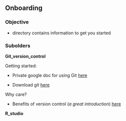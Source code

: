 ## Onboarding


### Objective

* directory contains information to get you started 

### Subolders 

**Git_version_control**

Getting started:

* Private google doc for using Git [here](https://docs.google.com/document/d/1Iu-uK47t-OVASTGw_JWIdDdQaOexMLQLrr7UmxIac0c/edit)

* Download git [here](https://git-scm.com/downloads)

Why care?

* Benefits of version control (*a great introduction*) [here](https://learn.microsoft.com/en-us/training/modules/intro-to-git/0-introduction)


**R_studio** 